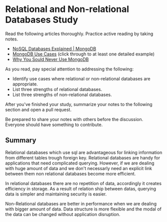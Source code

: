 # Relational and Non-relational Databases Study

Read the following articles thoroughly. Practice active reading by taking notes.

-   [NoSQL Databases Explained | MongoDB](https://www.mongodb.com/nosql-explained)
-   [MongoDB Use Cases](http://docs.mongodb.org/ecosystem/use-cases/) (click
    through to at least one detailed example)
-   [Why You Sould Never Use MongoDB](http://www.sarahmei.com/blog/2013/11/11/why-you-should-never-use-mongodb/)

As you read, pay special attention to addressing the following:

-   Identify use cases where relational or non-relational databases are
    appropriate.
-   List three strengths of relational databases.
-   List three strengths of non-relational databases.

After you've finished your study, summarize your notes to the following section
and open a pull request.

Be prepared to share your notes with others before the discussion. Everyone
should have something to contribute.

## Summary

Relational databases which use sql are advantageous for linking information from
different tables trough foreign key. Relational databases are handy for applications
that need complicated querying. However, if we are dealing with huge amount of
data and we don't necessarly need an explicit link between them non relational
databases become more efficient.

In relational databases there are no repetition of data, accordingly it
creates efficiency in storage. As a result of relation ship between datas, querying
data is simpler and maintaining security is easier.

Non-Relational databases are better in performance when we are dealing with
bigger amount of data. Data structure is more flexible and the modal of the data
can be changed without application disruption.
